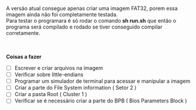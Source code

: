 <br>
    A versão atual consegue apenas criar uma imagem FAT32, porem essa imagem ainda não foi completamente testada.<br>
    Para testar o programara é só rodar o comando <b>sh run.sh</b> que então o programa será compilado e rodado se tiver conseguido compilar corretamente. 
<br><br><br>

<b> Coisas a fazer </b> <br>

- [ ] Escrever e criar arquivos na imagem <br>
- [ ] Verificar sobre little-endians <br>
- [ ] Programar um simulador de terminal para acessar e manipular a imagem <br>
- [ ] Criar a parte do File System information ( Setor 2 ) <br>
- [ ] Criar a pasta Root ( Cluster 1 ) <br>
- [ ] Verificar se é necessário criar a parte do BPB ( Bios Parameters Block )
